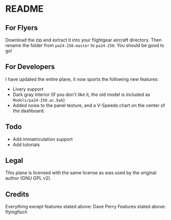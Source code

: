 README
======

For Flyers
----------
Download the zip and extract it into your flightgear aircraft directory. Then rename the folder from `pa24-250-master` to `pa24-250`. You should be good to go!

For Developers
--------------
I have updated the entire plane, it now sports the following new features:

 * Livery support
 * Dark gray interior (If you don't like it, the old model is included as `Models/pa24-250.ac.bak`)
 * Added noise to the panel texture, and a V-Speeds chart on the center of the dashboard.

Todo
----
 * Add immatriculation support
 * Add tutorials

Legal
-----
This plane is licensed with the same license as was used by the original author (GNU GPL v2).

Credits
-------
Everything except features stated above: Dave Perry
Features stated above: flyingfisch